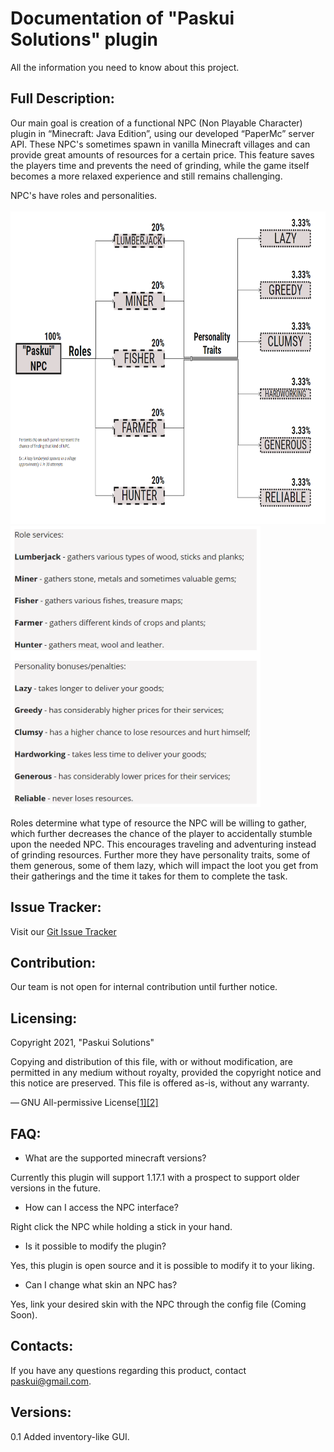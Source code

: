 <h1> Documentation of "Paskui Solutions" plugin </h1>
All the information you need to know about this project.

Full Description:
-
Our main goal is creation of a functional NPC (Non Playable Character) plugin in “Minecraft: Java Edition”, using our developed “PaperMc” server API. These NPC's sometimes spawn in vanilla Minecraft villages and can provide great amounts of resources for a certain price. This feature saves the players time and prevents the need of grinding, while the game itself becomes a more relaxed experience and still remains challenging. 

NPC's have roles and personalities.<br> <br>
<img src="pictures/rolepersonalitygraph.png" width="750" height="500" />
<img src="pictures/rolepersonality.png" width="400" height="450" />


Roles determine what type of resource the NPC will be willing to gather, which further decreases the chance of the player to accidentally stumble upon the needed NPC. This encourages traveling and adventuring instead of grinding resources.
Further more they have personality traits, some of them generous, some of them lazy, which will impact the loot you get from their gatherings and the time it takes for them to complete the task.

Issue Tracker:
-
Visit our [Git Issue Tracker](https://git.mif.vu.lt/paskui/paskui-projektas/-/issues)

Contribution:
-
Our team is not open for internal contribution until further notice.

Licensing:
- 
Copyright 2021, "Paskui Solutions"

Copying and distribution of this file, with or without modification, are permitted in any medium without royalty, provided the copyright notice and this notice are preserved. This file is offered as-is, without any warranty.

— GNU All-permissive License[[1]](https://www.gnu.org/licenses/license-list.html#GNUAllPermissive)[[2]](https://www.gnu.org/prep/maintain/html_node/License-Notices-for-Other-Files.html)

FAQ:
-
- What are the supported minecraft versions?
<p> Currently this plugin will support 1.17.1 with a prospect to support older versions in the future. </p>

- How can I access the NPC interface?
<p> Right click the NPC while holding a stick in your hand. </p>

- Is it possible to modify the plugin? 
<p> Yes, this plugin is open source and it is possible to modify it to your liking. </p>

- Can I change what skin an NPC has? 
<p> Yes, link your desired skin with the NPC through the config file (Coming Soon). </p>

Contacts:
-
If you have any questions regarding this product, contact paskui@gmail.com.

Versions:
-
0.1 Added inventory-like GUI.

